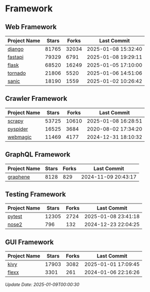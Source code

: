 # Framework

## Web Framework
| Project Name | Stars | Forks | Last Commit |
| ------------ | ----- | ----- | ----------- |
| [django](https://github.com/django/django) | 81765 | 32034 | 2025-01-08 15:32:40 |
| [fastapi](https://github.com/fastapi/fastapi) | 79329 | 6791 | 2025-01-08 19:29:11 |
| [flask](https://github.com/pallets/flask) | 68520 | 16249 | 2025-01-05 17:10:00 |
| [tornado](https://github.com/tornadoweb/tornado) | 21806 | 5520 | 2025-01-06 14:51:06 |
| [sanic](https://github.com/sanic-org/sanic) | 18190 | 1559 | 2025-01-02 10:26:42 |

## Crawler Framework
| Project Name | Stars | Forks | Last Commit |
| ------------ | ----- | ----- | ----------- |
| [scrapy](https://github.com/scrapy/scrapy) | 53725 | 10610 | 2025-01-08 16:28:51 |
| [pyspider](https://github.com/binux/pyspider) | 16525 | 3684 | 2020-08-02 17:34:20 |
| [webmagic](https://github.com/code4craft/webmagic) | 11469 | 4177 | 2024-12-31 18:10:32 |

## GraphQL Framework
| Project Name | Stars | Forks | Last Commit |
| ------------ | ----- | ----- | ----------- |
| [graphene](https://github.com/graphql-python/graphene) | 8128 | 829 | 2024-11-09 20:43:17 |

## Testing Framework
| Project Name | Stars | Forks | Last Commit |
| ------------ | ----- | ----- | ----------- |
| [pytest](https://github.com/pytest-dev/pytest) | 12305 | 2724 | 2025-01-08 23:41:18 |
| [nose2](https://github.com/nose-devs/nose2) | 796 | 132 | 2024-12-23 22:04:25 |

## GUI Framework
| Project Name | Stars | Forks | Last Commit |
| ------------ | ----- | ----- | ----------- |
| [kivy](https://github.com/kivy/kivy) | 17903 | 3082 | 2025-01-01 17:09:45 |
| [flexx](https://github.com/flexxui/flexx) | 3301 | 261 | 2024-01-06 22:16:26 |

*Update Date: 2025-01-09T00:00:30*